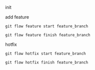 init

add feature

```
git flow feature start feature_branch

git flow feature finish feature_branch

```

hotfix

```
git flow hotfix start feature_branch

git flow hotfix finish feature_branch
```